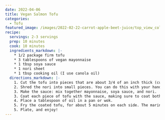 ```yaml
---
date: 2022-04-06
title: Vegan Salmon Tofu
categories:
  - Tofu
featured_image: /images/2022-02-22-carrot-apple-beet-juice/top_view_colourful.jpeg
recipe:
  servings: 2-3 servings
  prep: 10 minutes
  cook: 10 minutes
  ingredients_markdown: |-
    * 1/2 package firm tofu
    * 3 tablespoons of vegan mayonnaise
    * 1 tbsp soya sauce
    * 1 nori sheet
    * 1 tbsp cooking oil (I use canola oil)
  directions_markdown: |-
    1. Cut the tofu into pieces that are about 3/4 of an inch thick (cubes, squares, or whatever you like!).
    2. Shred the nori into small pieces. You can do this with your hands or you can cut it with a knife.
    3. Make the sauce: mix together mayonnaise, soya sauce, and nori.
    3. Coat each piece of tofu with the sauce, making sure to coat both sides.
    4. Place a tablespoon of oil in a pan or wok.
    5. Fry the coated tofu, for about 5 minutes on each side. The marinade and tofu should lose some water, and look a bit crispy.
    5. Plate, and enjoy!
---
```


